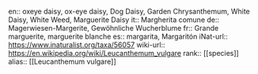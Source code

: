 

en:: oxeye daisy, ox-eye daisy, Dog Daisy, Garden Chrysanthemum, White Daisy, White Weed, Marguerite Daisy
it:: Margherita comune
de:: Magerwiesen-Margerite, Gewöhnliche Wucherblume
fr:: Grande marguerite, marguerite blanche
es:: margarita, Margaritón
iNat-url:: https://www.inaturalist.org/taxa/56057
wiki-url:: https://en.wikipedia.org/wiki/Leucanthemum_vulgare
rank:: [[species]]
alias:: [[Leucanthemum vulgare]]